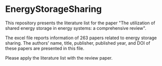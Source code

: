 # EnergyStorageSharing

This repository presents the literature list for the paper "The utilization of shared energy storage in energy systems: a comprehensive review".

The excel file reports information of 263 papers related to energy storage sharing. The authors' name, title, publisher, published year, and DOI of these papers are presented in this file.

Please apply the literature list with the review paper.
